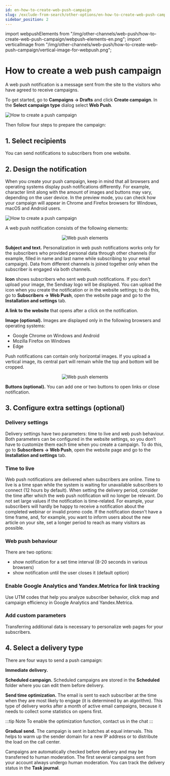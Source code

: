 ```yaml
---
id: en-how-to-create-web-push-campaign
slug: /exclude-from-search/other-options/en-how-to-create-web-push-campaign
sidebar_position: 2
---
```

import webpushElements from "/img/other-channels/web-push/how-to-create-web-push-campaign/webpush-elements-en.png";
import verticalImage from "/img/other-channels/web-push/how-to-create-web-push-campaign/vertical-image-for-webpush.png";

# How to create a web push campaign

A web push notification is a message sent from the site to the visitors who have agreed to receive campaigns.

To get started, go to **Campaigns → Drafts** and click **Create campaign**. In the **Select campaign type** dialog select **Web Push**.

![How to create a push campaign](/img/other-channels/web-push/how-to-create-web-push-campaign/how-to-create-a-push-campaign-en.gif) <br/>

Then follow four steps to prepare the campaign:

## 1. Select recipients
You can send notifications to subscribers from one website.

## 2. Design the notification
When you create your push campaign, keep in mind that all browsers and operating systems display push notifications differently. For example, character limit along with the amount of images and buttons may vary, depending on the user device. In the preview mode, you can check how your campaign will appear in Chrome and Firefox browsers for Windows, macOS and Android users.

![How to create a push campaign](/img/other-channels/web-push/how-to-create-web-push-campaign/webpush-preview-mode-en.gif) <br/>

A web push notification consists of the following elements:

<p align="center">
    <img src={webpushElements} alt="Web push elements" />
</p>

**Subject and text.** Personalization in web push notifications works only for the subscribers who provided personal data through other channels (for example, filled in name and last name while subscribing to your email campaign). Data from different channels is joined together only when the subscriber is engaged via both channels.

**Icon** shows subscribers who sent web push notifications. If you don't upload your image, the Sendsay logo will be displayed. You can upload the icon when you create the notification or in the website settings; to do this, go to **Subscribers → Web Push**, open the website page and go to the **Installation and settings** tab.

**A link to the website** that opens after a click on the notification.

**Image (optional).** Images are displayed only in the following browsers and operating systems:
- Google Chrome on Windows and Android
- Mozilla Firefox on Windows
- Edge

Push notifications can contain only horizontal images. If you upload a vertical image, its central part will remain while the top and bottom will be cropped.

<p align="center">
    <img src={verticalImage} alt="Web push elements" />
</p>

**Buttons (optional).** You can add one or two buttons to open links or close notification.

## 3. Configure extra settings (optional)

### Delivery settings
Delivery settings have two parameters: time to live and web push behaviour. Both parameters can be configured in the website settings, so you don’t have to customize them each time when you create a campaign. To do this, go to **Subscribers → Web Push**, open the website page and go to the **Installation and settings** tab.

### Time to live
Web push notifications are delivered when subscribers are online. Time to live is a time span while the system is waiting for unavailable subscribers to connect (12 hours by default).
When setting the delivery period, consider the time after which the web push notification will no longer be relevant. Do not set large values if the notification is time-related. For example, your subscribers will hardly be happy to receive a notification about the completed webinar or invalid promo code. If the notification doesn't have a time frame, and, for example, you want to inform users about the new article on your site, set a longer period to reach as many visitors as possible.

### Web push behaviour
There are two options:
- show notification for a set time interval (8-20 seconds in various browsers)
- show notification until the user closes it (default option)

### Enable Google Analytics and Yandex.Metriсa for link tracking
Use UTM codes that help you analyze subscriber behavior, click map and campaign efficiency in Google Analytics and Yandex.Metriсa.

### Add custom parameters
Transferring additional data is necessary to personalize web pages for your subscribers.

## 4. Select a delivery type
There are four ways to send a push campaign:

**Immediate delivery.**

**Scheduled campaign.** Scheduled campaigns are stored in the **Scheduled** folder where you can edit them before delivery.

**Send time optimization.** The email is sent to each subscriber at the time when they are most likely to engage (it is determined by an algorithm). This type of delivery works after a month of active email campaigns, because it needs to collect some statistics on opens first.

:::tip Note
To enable the optimization function, contact us in the chat
:::

**Gradual send.** The campaign is sent in batches at equal intervals. This helps to warm up the sender domain for a new IP address or to distribute the load on the call center.

Campaigns are automatically checked before delivery and may be transferred to human moderation. The first several campaigns sent from your account always undergo human moderation. You can track the delivery status in the **Task journal**.
